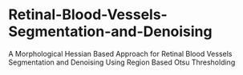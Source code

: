 # Retinal-Blood-Vessels-Segmentation-and-Denoising
A Morphological Hessian Based Approach for Retinal Blood Vessels Segmentation and  Denoising Using Region Based Otsu  Thresholding
